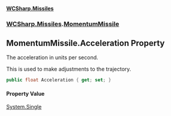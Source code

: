 #### [WCSharp.Missiles](README.md 'README')
### [WCSharp.Missiles](WCSharp.Missiles.md 'WCSharp.Missiles').[MomentumMissile](WCSharp.Missiles.MomentumMissile.md 'WCSharp.Missiles.MomentumMissile')

## MomentumMissile.Acceleration Property

The acceleration in units per second.  
  
This is used to make adjustments to the trajectory.

```csharp
public float Acceleration { get; set; }
```

#### Property Value
[System.Single](https://docs.microsoft.com/en-us/dotnet/api/System.Single 'System.Single')